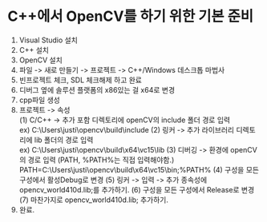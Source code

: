 # C++에서 OpenCV를 하기 위한 기본 준비

  1. Visual Studio 설치
  2. C++ 설치
  3. OpenCV 설치
  4. 파일 -> 새로 만들기 -> 프로젝트 -> C++/Windows 데스크톱 마법사
  5. 빈프로젝트 체크, SDL 체크해제 하고 완료
  6. 디버그 옆에 솔루션 플랫폼의 x86있는 걸 x64로 변경
  7. cpp파일 생성
  8. 프로젝트 -> 속성  
    (1) C/C++ -> 추가 포함 디렉토리에 openCV의 include 폴더 경로 입력 <br> ex) C:\Users\justi\opencv\build\include
    (2) 링커 -> 추가 라이브러리 디렉토리에 lib 폴더의 경로 입력 <br> ex) C:\Users\justi\opencv\build\x64\vc15\lib
    (3) 디버깅 -> 환경에 openCV의 경로 입력 (PATH, %PATH%는 직접 입력해야함.) <br>PATH=C:\Users\justi\opencv\build\x64\vc15\bin;%PATH%
    (4) 구성을 모든 구성에서 활성Debug로 변경
    (5) 링커 -> 입력 -> 추가 종속성에 opencv_world410d.lib;를 추가하기.
    (6) 구성을 모든 구성에서 Release로 변경
    (7) 마찬가지로 opencv_world410d.lib; 추가하기.
  9. 완료.
    
    
